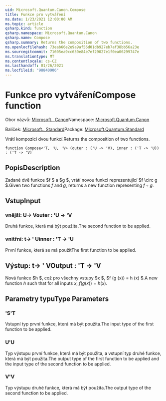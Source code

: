 ```yaml
---
uid: Microsoft.Quantum.Canon.Compose
title: Funkce pro vytváření
ms.date: 1/23/2021 12:00:00 AM
ms.topic: article
qsharp.kind: function
qsharp.namespace: Microsoft.Quantum.Canon
qsharp.name: Compose
qsharp.summary: Returns the composition of two functions.
ms.openlocfilehash: 73eab66e2e9a9af56d01db927eb7af38bb56a23e
ms.sourcegitcommit: 71605ea9cc630e84e7ef29027e1f0ea06299747e
ms.translationtype: MT
ms.contentlocale: cs-CZ
ms.lasthandoff: 01/26/2021
ms.locfileid: "98840906"
---
```

# <a name="compose-function"></a><span data-ttu-id="1ce47-102">Funkce pro vytváření</span><span class="sxs-lookup"><span data-stu-id="1ce47-102">Compose function</span></span>

<span data-ttu-id="1ce47-103">Obor názvů: [Microsoft.. Canon](xref:Microsoft.Quantum.Canon)</span><span class="sxs-lookup"><span data-stu-id="1ce47-103">Namespace: [Microsoft.Quantum.Canon](xref:Microsoft.Quantum.Canon)</span></span>

<span data-ttu-id="1ce47-104">Balíček: [Microsoft.. Standard](https://nuget.org/packages/Microsoft.Quantum.Standard)</span><span class="sxs-lookup"><span data-stu-id="1ce47-104">Package: [Microsoft.Quantum.Standard](https://nuget.org/packages/Microsoft.Quantum.Standard)</span></span>


<span data-ttu-id="1ce47-105">Vrátí kompozici dvou funkcí.</span><span class="sxs-lookup"><span data-stu-id="1ce47-105">Returns the composition of two functions.</span></span>

```qsharp
function Compose<'T, 'U, 'V> (outer : ('U -> 'V), inner : ('T -> 'U)) : ('T -> 'V)
```


## <a name="description"></a><span data-ttu-id="1ce47-106">Popis</span><span class="sxs-lookup"><span data-stu-id="1ce47-106">Description</span></span>

<span data-ttu-id="1ce47-107">Zadané dvě funkce $f $ a $g $, vrátí novou funkci reprezentující $f \circ g $.</span><span class="sxs-lookup"><span data-stu-id="1ce47-107">Given two functions $f$ and $g$, returns a new function representing $f \circ g$.</span></span>

## <a name="input"></a><span data-ttu-id="1ce47-108">Vstup</span><span class="sxs-lookup"><span data-stu-id="1ce47-108">Input</span></span>

### <a name="outer--u---v"></a><span data-ttu-id="1ce47-109">vnější: U-> V</span><span class="sxs-lookup"><span data-stu-id="1ce47-109">outer : 'U -> 'V</span></span>

<span data-ttu-id="1ce47-110">Druhá funkce, která má být použita.</span><span class="sxs-lookup"><span data-stu-id="1ce47-110">The second function to be applied.</span></span>


### <a name="inner--t---u"></a><span data-ttu-id="1ce47-111">vnitřní: t-> ' U</span><span class="sxs-lookup"><span data-stu-id="1ce47-111">inner : 'T -> 'U</span></span>

<span data-ttu-id="1ce47-112">První funkce, která se má použít</span><span class="sxs-lookup"><span data-stu-id="1ce47-112">The first function to be applied.</span></span>



## <a name="output--t---v"></a><span data-ttu-id="1ce47-113">Výstup: t-> ' V</span><span class="sxs-lookup"><span data-stu-id="1ce47-113">Output : 'T -> 'V</span></span>

<span data-ttu-id="1ce47-114">Nová funkce $h $, což pro všechny vstupy $x $, $f (g (x)) = h (x) $.</span><span class="sxs-lookup"><span data-stu-id="1ce47-114">A new function $h$ such that for all inputs $x$, $f(g(x)) = h(x)$.</span></span>

## <a name="type-parameters"></a><span data-ttu-id="1ce47-115">Parametry typu</span><span class="sxs-lookup"><span data-stu-id="1ce47-115">Type Parameters</span></span>

### <a name="t"></a><span data-ttu-id="1ce47-116">'S</span><span class="sxs-lookup"><span data-stu-id="1ce47-116">'T</span></span>

<span data-ttu-id="1ce47-117">Vstupní typ první funkce, která má být použita.</span><span class="sxs-lookup"><span data-stu-id="1ce47-117">The input type of the first function to be applied.</span></span>
### <a name="u"></a><span data-ttu-id="1ce47-118">U</span><span class="sxs-lookup"><span data-stu-id="1ce47-118">'U</span></span>

<span data-ttu-id="1ce47-119">Typ výstupu první funkce, která má být použita, a vstupní typ druhé funkce, která má být použita.</span><span class="sxs-lookup"><span data-stu-id="1ce47-119">The output type of the first function to be applied and the input type of the second function to be applied.</span></span>
### <a name="v"></a><span data-ttu-id="1ce47-120">V</span><span class="sxs-lookup"><span data-stu-id="1ce47-120">'V</span></span>

<span data-ttu-id="1ce47-121">Typ výstupu druhé funkce, která má být použita.</span><span class="sxs-lookup"><span data-stu-id="1ce47-121">The output type of the second function to be applied.</span></span>
